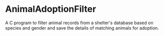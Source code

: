 # AnimalAdoptionFilter
A C program to filter animal records from a shelter's database based on species and gender and save the details of matching animals for adoption.
